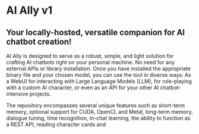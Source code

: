 # AI Ally v1

## Your locally-hosted, versatile companion for AI chatbot creation!

AI Ally is designed to serve as a robust, simple, and light solution for crafting AI chatbots right on your personal machine. No need for any external APIs or library installation. Once you have installed the appropriate binary file and your chosen model, you can use the tool in diverse ways: As a WebUI for interacting with Large Language Models (LLM), for role-playing with a custom AI character, or even as an API for your other AI chatbot-intensive projects.

The repository encompasses several unique features such as short-term memory, optional support for CUDA, OpenCL and Metal, long-term memory, dialogue tuning, time recognition, in-chat learning, the ability to function as a REST API, reading character cards and